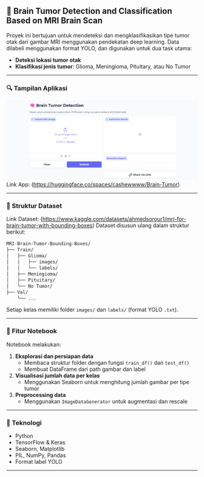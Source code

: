 ## 🧠 Brain Tumor Detection and Classification Based on MRI Brain Scan

Proyek ini bertujuan untuk mendeteksi dan mengklasifikasikan tipe tumor otak dari gambar MRI menggunakan pendekatan deep learning. Data dilabeli menggunakan format YOLO, dan digunakan untuk dua task utama:

- **Deteksi lokasi tumor otak**
- **Klasifikasi jenis tumor**: Glioma, Meningioma, Pituitary, atau No Tumor

---

### 🔍 Tampilan Aplikasi
[![App Preview](image.png)](https://huggingface.co/spaces/cashewwww/Brain-Tumor)
Link App: (https://huggingface.co/spaces/cashewwww/Brain-Tumor)

---
### 📁 Struktur Dataset

Link Dataset: (https://www.kaggle.com/datasets/ahmedsorour1/mri-for-brain-tumor-with-bounding-boxes)
Dataset disusun ulang dalam struktur berikut:

```
MRI-Brain-Tumor-Bounding-Boxes/
├── Train/
│   ├── Glioma/
│   │   ├── images/
│   │   └── labels/
│   ├── Meningioma/
│   ├── Pituitary/
│   └── No Tumor/
├── Val/
    └── ...
```

Setiap kelas memiliki folder `images/` dan `labels/` (format YOLO `.txt`).

---

### 🚀 Fitur Notebook
Notebook melakukan:

1. **Eksplorasi dan persiapan data**
   - Membaca struktur folder dengan fungsi `train_df()` dan `test_df()`
   - Membuat DataFrame dari path gambar dan label
2. **Visualisasi jumlah data per kelas**
   - Menggunakan Seaborn untuk menghitung jumlah gambar per tipe tumor
3. **Preprocessing data**
   - Menggunakan `ImageDataGenerator` untuk augmentasi dan rescale
---

### 🧪 Teknologi
- Python
- TensorFlow & Keras
- Seaborn, Matplotlib
- PIL, NumPy, Pandas
- Format label YOLO

---
